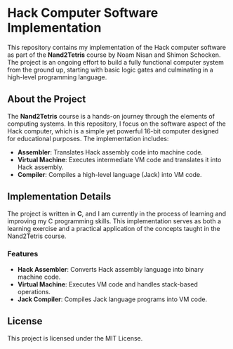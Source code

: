 # Hack Computer Software Implementation

This repository contains my implementation of the Hack computer software as part of the **Nand2Tetris** course by Noam Nisan and Shimon Schocken. The project is an ongoing effort to build a fully functional computer system from the ground up, starting with basic logic gates and culminating in a high-level programming language.

## About the Project

The **Nand2Tetris** course is a hands-on journey through the elements of computing systems. In this repository, I focus on the software aspect of the Hack computer, which is a simple yet powerful 16-bit computer designed for educational purposes. The implementation includes:

- **Assembler**: Translates Hack assembly code into machine code.
- **Virtual Machine**: Executes intermediate VM code and translates it into Hack assembly.
- **Compiler**: Compiles a high-level language (Jack) into VM code.

## Implementation Details

The project is written in **C**, and I am currently in the process of learning and improving my C programming skills. This implementation serves as both a learning exercise and a practical application of the concepts taught in the Nand2Tetris course.

### Features

- **Hack Assembler**: Converts Hack assembly language into binary machine code.
- **Virtual Machine**: Executes VM code and handles stack-based operations.
- **Jack Compiler**: Compiles Jack language programs into VM code.

## License

This project is licensed under the MIT License.
